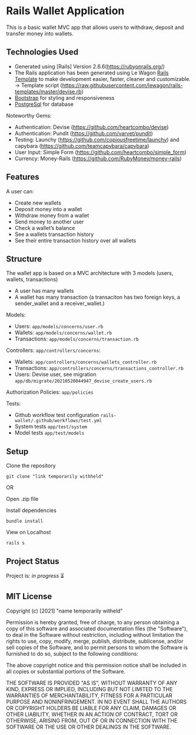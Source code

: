 # Rails Wallet Application

This is a basic wallet MVC app that allows users to withdraw, deposit and transfer money into wallets.

## Technologies Used
 - Generated using [Rails] Version 2.6.6(https://rubyonrails.org/)
 - The Rails application has been generated using Le Wagon [Rails Template](https://github.com/lewagon/rails-templates) to make development easier, faster, cleaner and customizable.
   -> Template script (https://raw.githubusercontent.com/lewagon/rails-templates/master/devise.rb)
 - [Bootstrap](https://getbootstrap.com/) for styling and responsiveness
 - [PostgreSql](https://www.postgresql.org/) for database

Noteworthy Gems:
 - Authentication: Devise (https://github.com/heartcombo/devise)
 - Authentication: Pundit (https://github.com/varvet/pundit)
 - Testing: Launchy (https://github.com/copiousfreetime/launchy) and capybara (https://github.com/teamcapybara/capybara)
 - User Input: Simple Form (https://github.com/heartcombo/simple_form)
 - Currency: Money-Rails (https://github.com/RubyMoney/money-rails)

## Features
A user can:
 - Create new wallets
 - Deposit money into a wallet
 - Withdraw money from a wallet
 - Send money to another user
 - Check a wallet’s balance
 - See a wallets transaction history
 - See their entire transaction history over all wallets

## Structure

The wallet app is based on a MVC architecture with 3 models (users, wallets, transactions)
 - A user has many wallets
 - A wallet has many transaction (a transaciton has two foreign keys, a sender_wallet and a receiver_wallet.)

Models:
  - Users: ```app/models/concerns/user.rb```
  - Wallets: ```app/models/concerns/wallet.rb```
  - Transactions: ```app/models/concerns/transaction.rb```

Controllers: ```app/controllers/concerns```:
  - Wallets: ```app/controllers/concerns/wallets_controller.rb```
  - Transactions: ```app/controllers/concerns/transactions_controller.rb```
  - Users: Devise user, see migration ```app/db/migrate/20210520044947_devise_create_users.rb```

Authorization Policies: ```app/policies```

Tests:
  - Github workflow test configuration ```rails-wallet/.github/workflows/test.yml```
  - System tests ```app/test/system```
  - Model tests ```app/test/models```

## Setup

Clone the repository

```
git clone "link temporarily withheld"
```

OR

Open .zip file

Install dependencies

```
bundle install
```

View on Localhost
```
rails s
```

## Project Status
Project is: _in progress_ ⏳

## MIT License

Copyright (c) [2021] "name temporarily witheld"

Permission is hereby granted, free of charge, to any person obtaining a copy
of this software and associated documentation files (the "Software"), to deal
in the Software without restriction, including without limitation the rights
to use, copy, modify, merge, publish, distribute, sublicense, and/or sell
copies of the Software, and to permit persons to whom the Software is
furnished to do so, subject to the following conditions:

The above copyright notice and this permission notice shall be included in all
copies or substantial portions of the Software.

THE SOFTWARE IS PROVIDED "AS IS", WITHOUT WARRANTY OF ANY KIND, EXPRESS OR
IMPLIED, INCLUDING BUT NOT LIMITED TO THE WARRANTIES OF MERCHANTABILITY,
FITNESS FOR A PARTICULAR PURPOSE AND NONINFRINGEMENT. IN NO EVENT SHALL THE
AUTHORS OR COPYRIGHT HOLDERS BE LIABLE FOR ANY CLAIM, DAMAGES OR OTHER
LIABILITY, WHETHER IN AN ACTION OF CONTRACT, TORT OR OTHERWISE, ARISING FROM,
OUT OF OR IN CONNECTION WITH THE SOFTWARE OR THE USE OR OTHER DEALINGS IN THE
SOFTWARE.
